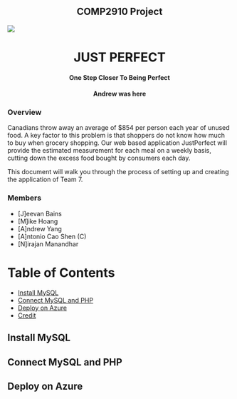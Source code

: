 <h2 align="center" font-size="30">COMP2910 Project</h2>
<p align="center" ><a href="https://jperfect.azurewebsites.net" target="_blank"><img style="display: block; margin: auto;" src="https://github.com/mikah13/COMP2910-Project/blob/master/public/images/full_logo.png" /></a></p>
<h1 align="center"> JUST PERFECT </h1>
<h4 align="center">One Step Closer To Being Perfect</h4>
<h4 align="center">Andrew was here</h4>

### Overview
Canadians throw away an average of $854 per person each year of unused food. A key factor to this
problem is that shoppers do not know how much to buy when grocery shopping. Our web based application JustPerfect will provide the estimated measurement for each meal on a weekly basis, cutting down the excess food bought by consumers each day.

This document will walk you through the process of setting up and creating the application of Team 7.

### Members
* [J]eevan Bains
* [M]ike Hoang
* [A]ndrew Yang
* [A]ntonio Cao Shen (C)
* [N]irajan Manandhar


# Table of Contents

* [Install MySQL](#install-mysql)
* [Connect MySQL and PHP](#connect-mysql-and-php)
* [Deploy on Azure](#deploy-on-azure)
* [Credit](#credit)

## Install MySQL

## Connect MySQL and PHP

## Deploy on Azure
